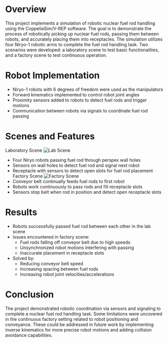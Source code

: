 # Overview
This project implements a simulation of robotic nuclear fuel rod handling using the CoppeliaSim/V-REP software. The goal is to demonstrate the process of robotically picking up nuclear fuel rods, passing them between robots, and accurately placing them into receptacles.
The simulation utilizes four Niryo-1 robotic arms to complete the fuel rod handling task. Two scenarios were developed: a laboratory scene to test basic functionalities, and a factory scene to test continuous operation.

# Robot Implementation
- Niryo-1 robots with 6 degrees of freedom were used as the manipulators
- Forward kinematics implemented to control robot joint angles
- Proximity sensors added to robots to detect fuel rods and trigger motions
- Communication between robots via signals to coordinate fuel rod passing

# Scenes and Features
Laboratory Scene
![Lab Scene](https://github.com/Jgan0290/Robotic-Arm-Fuel-Rod-Handling-Simulation/assets/72658054/294df28b-a1eb-41fd-ab8a-5cb1d6beee86)
- Four Niryo robots passing fuel rod through perspex wall holes
- Sensors on wall holes to detect fuel rod and signal next robot
- Receptacle with sensors to detect open slots for fuel rod placement
Factory Scene
![Factory Scene](https://github.com/Jgan0290/Robotic-Arm-Fuel-Rod-Handling-Simulation/assets/72658054/3de83b15-eb14-4ab8-998b-635e45aec95f)
- Conveyor belt continually feeds fuel rods to first robot
- Robots work continuously to pass rods and fill receptacle slots
- Sensors stop belt when rod in position and detect open receptacle slots

# Results
- Robots successfully passed fuel rod between each other in the lab scene
- Issues encountered in factory scene:
  - Fuel rods falling off conveyor belt due to high speeds
  - Unsynchronized robot motions interfering with passing
  - Inaccurate placement in receptacle slots
- Solved by:
  - Reducing conveyor belt speed
  - Increasing spacing between fuel rods
  - Increasing robot joint velocities/accelerations

# Conclusion
The project demonstrated robotic coordination via sensors and signaling to complete a nuclear fuel rod handling task. Some limitations were uncovered in the continuous factory setting related to robot positioning and conveyance. These could be addressed in future work by implementing inverse kinematics for more precise robot motions and adding collision avoidance capabilities.
